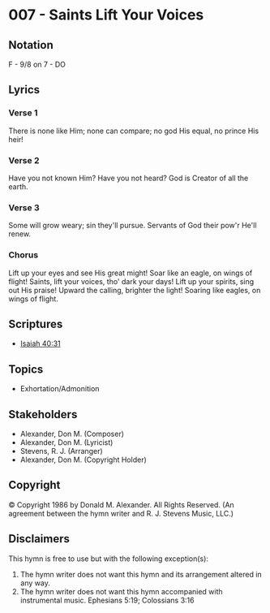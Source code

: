 # 007 - Saints Lift Your Voices

## Notation

F - 9/8 on 7 - DO

## Lyrics

### Verse 1

There is none like Him; none can compare; no god His equal, no prince His heir!

### Verse 2

Have you not known Him? Have you not heard? God is Creator of all the earth.

### Verse 3

Some will grow weary; sin they'll pursue. Servants of God their pow'r He'll renew.

### Chorus

Lift up your eyes and see His great might! Soar like an eagle, on wings of flight! Saints, lift your voices, tho' dark your days! Lift up your spirits, sing out His praise! Upward the calling, brighter the light! Soaring like eagles, on wings of flight.


## Scriptures

- [Isaiah 40:31](https://www.biblegateway.com/passage/?search=Isaiah%2040%3A31)

## Topics

- Exhortation/Admonition

## Stakeholders

- Alexander, Don M. (Composer)
- Alexander, Don M. (Lyricist)
- Stevens, R. J. (Arranger)
- Alexander, Don M. (Copyright Holder)

## Copyright

© Copyright 1986 by Donald M. Alexander. All Rights Reserved.
(An agreement between the hymn writer and R. J. Stevens Music, LLC.)

## Disclaimers

This hymn is free to use but with the following exception(s):
1. The hymn writer does not want this hymn and its arrangement altered in any way.
2. The hymn writer does not want this hymn accompanied with instrumental music.
Ephesians 5:19; Colossians 3:16

